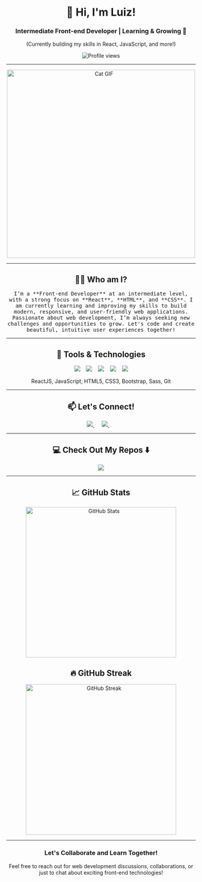 <!--
**Luyiz/Luiz Henrique** is a ✨ _special_ ✨ repository because its `README.md` (this file) appears on your GitHub profile.
-->

# <div align="center">👋 Hi, I'm Luiz!</div>
<div align="center">
  <h3>Intermediate Front-end Developer | Learning & Growing 🚀</h3>
  <p>(Currently building my skills in React, JavaScript, and more!)</p>
  <img src="https://komarev.com/ghpvc/?username=LuizHenriqueSoutoGoncalves" alt="Profile views"/>
</div>

<hr>

<div align="center">
  <!-- Novo GIF de Gato Preto 2D -->
 <img src="https://tenor.com/Z5b0.gif" alt="Cat GIF" width="500"/>  
</div>

<hr>

<h2 align="center">👨‍💻 Who am I?</h2>
<p align="center">
  <samp>
    I’m a **Front-end Developer** at an intermediate level, with a strong focus on **React**, **HTML**, and **CSS**. I am currently learning and improving my skills to build modern, responsive, and user-friendly web applications. <br>
    Passionate about web development, I’m always seeking new challenges and opportunities to grow. Let's code and create beautiful, intuitive user experiences together!
  </samp>
</p>

<hr>

<h2 align="center">🔭 Tools & Technologies</h2>

<p align="center">
  <img src="https://img.shields.io/badge/react%20-%2300D9FF.svg?&style=for-the-badge&logo=react&logoColor=white" />&nbsp;&nbsp;&nbsp;
  <img src="https://img.shields.io/badge/javascript-%23F7DF1E.svg?&style=for-the-badge&logo=javascript&logoColor=white" />&nbsp;&nbsp;&nbsp;
  <img src="https://img.shields.io/badge/html5-%23E34F26.svg?&style=for-the-badge&logo=html5&logoColor=white" />&nbsp;&nbsp;&nbsp;
  <img src="https://img.shields.io/badge/css3-%231572B6.svg?&style=for-the-badge&logo=css3&logoColor=white" />&nbsp;&nbsp;&nbsp;
  <img src="https://img.shields.io/badge/bootstrap-%23563D7C.svg?&style=for-the-badge&logo=bootstrap&logoColor=white" />
</p>

<p align="center">ReactJS, JavaScript, HTML5, CSS3, Bootstrap, Sass, Git</p>

<hr>

<h2 align="center">📫 Let's Connect!</h2>
<p align="center">
  <a target="_blank" href="https://www.linkedin.com/in/luiz-henrique-4a1692318/">
    <img src="https://img.shields.io/badge/linkedin-%230077B5.svg?&style=for-the-badge&logo=linkedin&logoColor=white" />
  </a>&nbsp;&nbsp;&nbsp;&nbsp;
  <a href="mailto:luizhenrique1212@gmail.com?subject=Hello%20Luiz,%20From%20Github">
    <img src="https://img.shields.io/badge/gmail-%23D14836.svg?&style=for-the-badge&logo=gmail&logoColor=white" />
  </a>&nbsp;&nbsp;&nbsp;&nbsp;
</p>

<hr>

<h2 align="center">💻 Check Out My Repos ⬇️</h2>

<p align="center">
  <a href="https://github.com/LuizHenriqueSoutoGoncalves?tab=repositories">
    <img src="https://img.shields.io/badge/Repositories-%231DA1F2.svg?&style=for-the-badge&logo=github&logoColor=white" />
  </a>
</p>

<hr>

<h2 align="center">📈 GitHub Stats</h2>
<p align="center">
  <img src="https://github-readme-stats.vercel.app/api?username=LuizHenriqueSoutoGoncalves&show_icons=true&hide_title=true&count_private=true&hide=prs&theme=radical&line_height=27" alt="GitHub Stats" width="400"/>
</p>

<h2 align="center">🔥 GitHub Streak</h2>
<p align="center">
  <img src="https://github-readme-streak-stats.herokuapp.com/?user=LuizHenriqueSoutoGoncalves&theme=radical" alt="GitHub Streak" width="400"/>
</p>

<hr>

<div align="center">
  <h3>Let's Collaborate and Learn Together!</h3>
  <p>Feel free to reach out for web development discussions, collaborations, or just to chat about exciting front-end technologies!</p>
</div>
